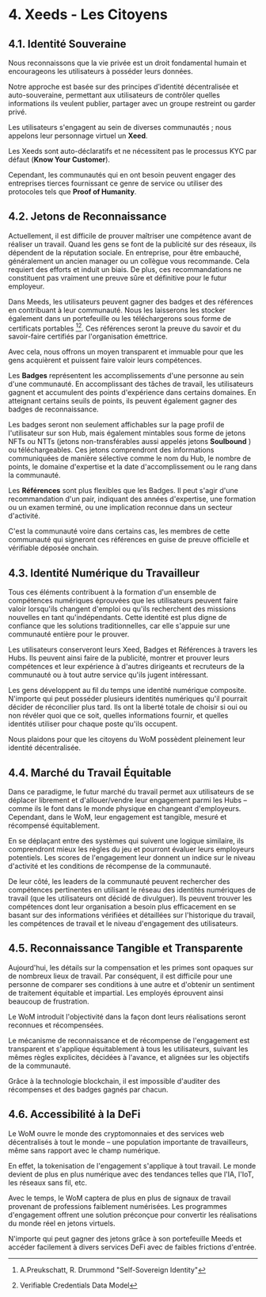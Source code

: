# 4. Xeeds - Les Citoyens

## 4.1. Identité Souveraine

Nous reconnaissons que la vie privée est un droit fondamental humain et encourageons les utilisateurs à posséder leurs données.

Notre approche est basée sur des principes d’identité décentralisée et auto-souveraine, permettant aux utilisateurs de contrôler quelles informations ils veulent publier, partager avec un groupe restreint ou garder privé.

Les utilisateurs s'engagent au sein de diverses communautés ; nous appelons leur personnage virtuel un **__Xeed__**.

Les Xeeds sont auto-déclaratifs et ne nécessitent pas le processus KYC par défaut (__Know Your Customer__).

Cependant, les communautés qui en ont besoin peuvent engager des entreprises tierces fournissant ce genre de service ou utiliser des protocoles tels que __Proof of Humanity__.

## 4.2. Jetons de Reconnaissance

Actuellement, il est difficile de prouver maîtriser une compétence avant de réaliser un travail. Quand les gens se font de la publicité sur des réseaux, ils dépendent de la réputation sociale. En entreprise, pour être embauché, généralement un ancien manager ou un collègue vous recommande. Cela requiert des efforts et induit un biais. De plus, ces recommandations ne constituent pas vraiment une preuve sûre et définitive pour le futur employeur.

Dans Meeds, les utilisateurs peuvent gagner des badges et des références en contribuant à leur communauté. Nous les laisserons les stocker également dans un portefeuille ou les téléchargerons sous forme de certificats portables [^7][^8]. Ces références seront la preuve du savoir et du savoir-faire certifiés par l'organisation émettrice.

Avec cela, nous offrons un moyen transparent et immuable pour que les gens acquièrent et puissent faire valoir leurs compétences.

Les **Badges** représentent les accomplissements d'une personne au sein d'une communauté. En accomplissant des tâches de travail, les utilisateurs gagnent et accumulent des points d'expérience dans certains domaines. En atteignant certains seuils de points, ils peuvent également gagner des badges de reconnaissance.

Les badges seront non seulement affichables sur la page profil de l'utilisateur sur son Hub, mais également mintables sous forme de jetons  NFTs ou NTTs (jetons non-transférables aussi appelés jetons __Soulbound__ ) ou téléchargeables. Ces jetons comprendront des informations communiquées de manière sélective comme le nom du Hub, le nombre de points, le domaine d'expertise et la date d'accomplissement ou le rang dans la communauté.

Les **Références** sont plus flexibles que les Badges. Il peut s'agir d'une recommandation d'un pair, indiquant des années d'expertise, une formation ou un examen terminé, ou une implication reconnue dans un secteur d'activité.

C'est la communauté voire dans certains cas, les membres de cette communauté qui signeront ces références en guise de preuve officielle et vérifiable déposée onchain.

## 4.3. Identité Numérique du Travailleur

Tous ces éléments contribuent à la formation d'un ensemble de compétences numériques éprouvées que les utilisateurs peuvent faire valoir lorsqu'ils changent d'emploi ou qu'ils recherchent des missions nouvelles en tant qu'indépendants. Cette identité est plus digne de confiance que les solutions traditionnelles, car elle s'appuie sur une communauté entière pour le prouver.

Les utilisateurs conserveront leurs Xeed, Badges et Références à travers les Hubs. Ils peuvent ainsi faire de la publicité, montrer et prouver leurs compétences et leur expérience à d'autres dirigeants et recruteurs de la communauté ou à tout autre service qu'ils jugent intéressant.

Les gens développent au fil du temps une identité numérique composite. N'importe qui peut posséder plusieurs identités numériques qu'il pourrait décider de réconcilier plus tard. Ils ont la liberté totale de choisir si oui ou non révéler quoi que ce soit, quelles informations fournir, et quelles identités utiliser pour chaque poste qu'ils occupent.

Nous plaidons pour que les citoyens du WoM possèdent pleinement leur identité décentralisée.

## 4.4. Marché du Travail Équitable

Dans ce paradigme, le futur marché du travail permet aux utilisateurs de se déplacer librement et d'allouer/vendre leur engagement parmi les Hubs – comme ils le font dans le monde physique en changeant d'employeurs. Cependant, dans le WoM, leur engagement est tangible, mesuré et récompensé équitablement.

En se déplaçant entre des systèmes qui suivent une logique similaire, ils comprendront mieux les règles du jeu et pourront évaluer leurs employeurs potentiels. Les scores de l'engagement leur donnent un indice sur le niveau d'activité et les conditions de récompense de la communauté.

De leur côté, les leaders de la communauté peuvent rechercher des compétences pertinentes en utilisant le réseau des identités numériques de travail (que les utilisateurs ont décidé de divulguer). Ils peuvent trouver les compétences dont leur organisation a besoin plus efficacement en se basant sur des informations vérifiées et détaillées sur l'historique du travail, les compétences de travail et le niveau d'engagement des utilisateurs.

## 4.5. Reconnaissance Tangible et Transparente

Aujourd'hui, les détails sur la compensation et les primes sont opaques sur de nombreux lieux de travail. Par conséquent, il est difficile pour une personne de comparer ses conditions à une autre et d'obtenir un sentiment de traitement équitable et impartial. Les employés éprouvent ainsi beaucoup de frustration.

Le WoM introduit l'objectivité dans la façon dont leurs réalisations seront reconnues et récompensées.

Le mécanisme de reconnaissance et de récompense de l'engagement est transparent et s'applique équitablement à tous les utilisateurs, suivant les mêmes règles explicites, décidées à l'avance, et alignées sur les objectifs de la communauté.

Grâce à la technologie blockchain, il est impossible d'auditer des récompenses et des badges gagnés par chacun.

## 4.6. Accessibilité à la DeFi

Le WoM ouvre le monde des cryptomonnaies et des services web décentralisés à tout le monde – une population importante de travailleurs, même sans rapport avec le champ numérique.

En effet, la tokenisation de l'engagement s'applique à tout travail. Le monde devient de plus en plus numérique avec des tendances telles que l'IA, l'IoT, les réseaux sans fil, etc.

Avec le temps, le WoM captera de plus en plus de signaux de travail provenant de professions faiblement numérisées. Les programmes d'engagement offrent une solution préconçue pour convertir les réalisations du monde réel en jetons virtuels.

N'importe qui peut gagner des jetons grâce à son portefeuille Meeds et accéder facilement à divers services DeFi avec de faibles frictions d'entrée.

[^7]: A.Preukschatt, R. Drummond "Self-Sovereign Identity"
[^8]: Verifiable Credentials Data Model
